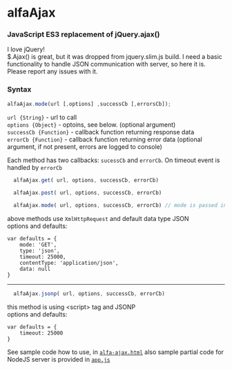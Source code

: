 # alfaAjax
### JavaScript ES3 replacement of jQuery.ajax()
I love jQuery!<br>$.Ajax() is great, but it was dropped from jquery.slim.js build. I need a basic functionality to handle JSON communication with server, so here it is. Please report any issues with it.<br>

### Syntax
```javascript
alfaAjax.mode(url [,options] ,successCb [,errorsCb]);
```
`url {String}` - url to call<br>
`options {Object}` - optoins, see below. (optional argument)<br>
`successCb {Function}` - callback function returning response data<br>
`errorCb {Function}` - callback function returning error data  (optional argument, if not present, errors are logged to console)<br>

Each method has two callbacks: `sucessCb` and `errorCb`. On timeout event is handled by `errorCb`

```javascript
  alfaAjax.get( url, options, successCb, errorCb)
  
  alfaAjax.post( url, options, successCb, errorCb)

  alfaAjax.mode( url, options, successCb, errorCb) // mode is passed in options={mode:'PUT'}
```
above methods use `XmlHttpRequest` and default data type JSON <br>
options and defaults:
  ```
  var defaults = {
      mode: 'GET',
      type: 'json',
      timeout: 25000,
      contentType: 'application/json',
      data: null
  }
```
- - - 
```javascript
  alfaAjax.jsonp( url, options, successCb, errorCb)
```
this method is using \<script\> tag and JSONP <br>
options and defaults:
  ```
  var defaults = {
      timeout: 25000
  }
```
  
See sample code how to use, in [`alfa-ajax.html`](https://github.com/alfalabs/alfaAjax/blob/master/alfa-ajax.js) also sample partial code for NodeJS server is provided in [`app.js`](https://github.com/alfalabs/alfaAjax/blob/master/app.js)

